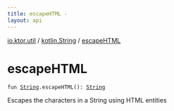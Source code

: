 ```yaml
---
title: escapeHTML - 
layout: api
---
```


<div class='api-docs-breadcrumbs'><a href="../index.html">io.ktor.util</a> / <a href="index.html">kotlin.String</a> / <a href="./escape-h-t-m-l.html">escapeHTML</a></div>

# escapeHTML

<div class="signature"><code><span class="keyword">fun </span><a href="https://kotlinlang.org/api/latest/jvm/stdlib/kotlin/-string/index.html"><span class="identifier">String</span></a><span class="symbol">.</span><span class="identifier">escapeHTML</span><span class="symbol">(</span><span class="symbol">)</span><span class="symbol">: </span><a href="https://kotlinlang.org/api/latest/jvm/stdlib/kotlin/-string/index.html"><span class="identifier">String</span></a></code></div>

Escapes the characters in a String using HTML entities

